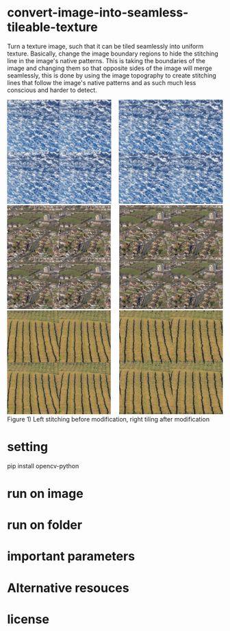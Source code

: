 # convert-image-into-seamless-tileable-texture
Turn a texture image, such that it can be tiled seamlessly into uniform texture. Basically, change the image boundary regions to hide the stitching line in the image's native patterns.
This is taking the boundaries of the image and changing them so that opposite sides of the image will merge seamlessly, this is done by using the image topography to create stitching lines that follow the image's native patterns and as such much less conscious and  harder to detect.

![](sa_266035_15_Score_5229_TileSize39_Texture.jpg)
![](sa_266472_5_Score_5119_TileSize39_Texture.jpg)
![](sa_266495_6_Score_5792_TileSize39_Texture.jpg)
Figure 1)  Left stitching before modification, right tiling after modification

# setting
pip install opencv-python

# run on image

# run on folder

# important parameters

# Alternative resouces

# license 

